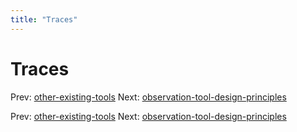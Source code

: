 ```yaml
---
title: "Traces"
---
```


# Traces

Prev: [other-existing-tools](other-existing-tools.md)
Next: [observation-tool-design-principles](observation-tool-design-principles.md)

Prev: [other-existing-tools](other-existing-tools.md)
Next: [observation-tool-design-principles](observation-tool-design-principles.md)
